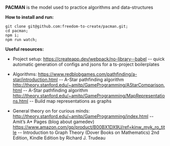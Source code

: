 **PACMAN** is the model used to practice algorithms and data-structures

__How to install and run:__
  ```
  git clone git@github.com:freedom-to-create/pacman.git;
  cd pacman;
  npm i;
  npm run watch;
  ```
  
__Useful resources:__
  - Project setup: 
    https://createapp.dev/webpack/no-library--babel -- quick automatic generation of configs and jsons for a ts-project boilerplates 

  - Algorithms:
    https://www.redblobgames.com/pathfinding/a-star/introduction.html -- A-Star pathfinding algorithm
    http://theory.stanford.edu/~amitp/GameProgramming/AStarComparison.html -- A-Star pathfinding algorithm
    http://theory.stanford.edu/~amitp/GameProgramming/MapRepresentations.html -- Build map representations as  graphs
    
  - General theory on for curious minds:
    http://theory.stanford.edu/~amitp/GameProgramming/index.html -- Amit’s A* Pages (blog about gamedev)
    https://www.amazon.com/gp/product/B00BX1DX9U/ref=kinw_myk_ro_title -- Introduction to Graph Theory (Dover Books on Mathematics) 2nd Edition, Kindle Edition by Richard J. Trudeau


  